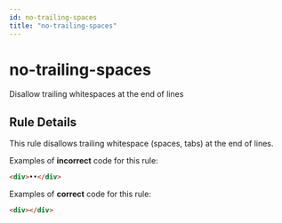 ```yaml
---
id: no-trailing-spaces
title: "no-trailing-spaces"
---
```


# no-trailing-spaces

Disallow trailing whitespaces at the end of lines

## Rule Details

This rule disallows trailing whitespace (spaces, tabs) at the end of lines.

Examples of **incorrect** code for this rule:

```html
<div>••</div>
```

Examples of **correct** code for this rule:

```html
<div></div>
```

